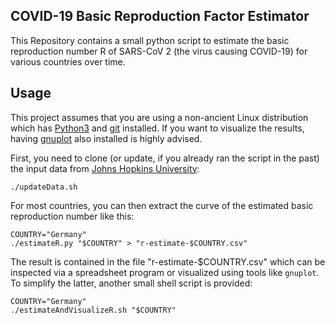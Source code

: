 ## COVID-19 Basic Reproduction Factor Estimator

This Repository contains a small python script to estimate the basic
reproduction number R of SARS-CoV 2 (the virus causing COVID-19) for
various countries over time.

## Usage

This project assumes that you are using a non-ancient Linux
distribution which has [Python3](https://python.org) and
[git](https://git-scm.com) installed. If you want to visualize the
results, having [gnuplot](http://www.gnuplot.info) also installed is
highly advised.

First, you need to clone (or update, if you already ran the script in
the past) the input data from [Johns Hopkins
University](https://github.com/CSSEGISandData/COVID-19):

```
./updateData.sh
```

For most countries, you can then extract the curve of the estimated
basic reproduction number like this:

```
COUNTRY="Germany"
./estimateR.py "$COUNTRY" > "r-estimate-$COUNTRY.csv"
```

The result is contained in the file "r-estimate-$COUNTRY.csv" which
can be inspected via a spreadsheet program or visualized using tools
like `gnuplot`. To simplify the latter, another small shell script is
provided:

```
COUNTRY="Germany"
./estimateAndVisualizeR.sh "$COUNTRY"
```
